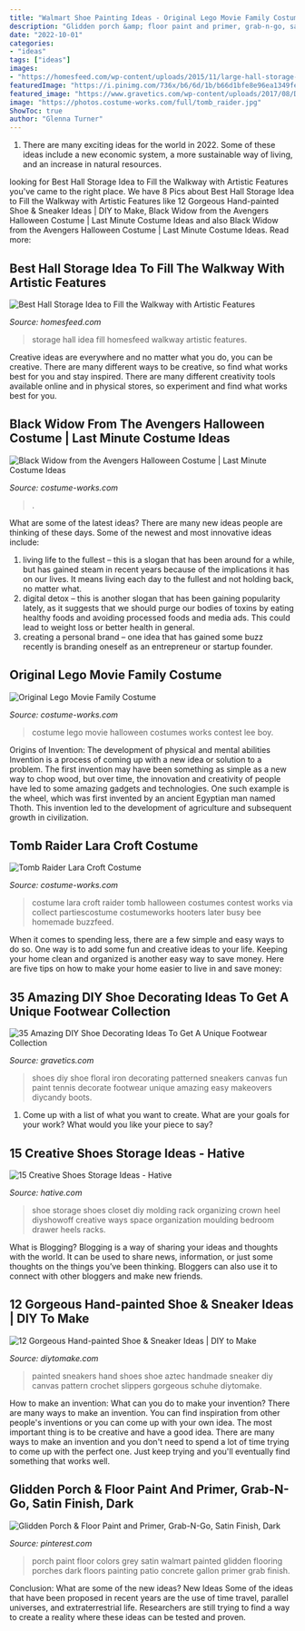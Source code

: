 ```yaml
---
title: "Walmart Shoe Painting Ideas - Original Lego Movie Family Costume"
description: "Glidden porch &amp; floor paint and primer, grab-n-go, satin finish, dark"
date: "2022-10-01"
categories:
- "ideas"
tags: ["ideas"]
images:
- "https://homesfeed.com/wp-content/uploads/2015/11/large-hall-storage-design-idea-with-whitecolor-and-long-bench-with-cushions-and-glass-window-and-potted-plants-and-area-rug-and-storage-bin-idea.jpg"
featuredImage: "https://i.pinimg.com/736x/b6/6d/1b/b66d1bfe8e96ea1349fe02c02a2795b5.jpg"
featured_image: "https://www.gravetics.com/wp-content/uploads/2017/08/DIY-Shoe-Decorating-Ideas.jpg"
image: "https://photos.costume-works.com/full/tomb_raider.jpg"
ShowToc: true
author: "Glenna Turner"
---
```



1. There are many exciting ideas for the world in 2022. Some of these ideas include a new economic system, a more sustainable way of living, and an increase in natural resources.

	

		
looking for Best Hall Storage Idea to Fill the Walkway with Artistic Features you've came to the right place. We have 8 Pics about Best Hall Storage Idea to Fill the Walkway with Artistic Features like 12 Gorgeous Hand-painted Shoe &amp; Sneaker Ideas | DIY to Make, Black Widow from the Avengers Halloween Costume | Last Minute Costume Ideas and also Black Widow from the Avengers Halloween Costume | Last Minute Costume Ideas. Read more:
		
    
## Best Hall Storage Idea To Fill The Walkway With Artistic Features

<img loading=lazy src="https://homesfeed.com/wp-content/uploads/2015/11/large-hall-storage-design-idea-with-whitecolor-and-long-bench-with-cushions-and-glass-window-and-potted-plants-and-area-rug-and-storage-bin-idea.jpg" onerror="this.onerror=null;this.src='https://tse1.mm.bing.net/th?id=OIP.5OaxmXRNW7KNeYswpcKuAwHaKJ&amp;pid=15.1';" alt="Best Hall Storage Idea to Fill the Walkway with Artistic Features">

_Source: homesfeed.com_

>storage hall idea fill homesfeed walkway artistic features. 

	

Creative ideas are everywhere and no matter what you do, you can be creative. There are many different ways to be creative, so find what works best for you and stay inspired. There are many different creativity tools available online and in physical stores, so experiment and find what works best for you.

    
## Black Widow From The Avengers Halloween Costume | Last Minute Costume Ideas

<img loading=lazy src="https://photos.costume-works.com/full/black_widow_from_the_avengers.jpg" onerror="this.onerror=null;this.src='https://tse1.mm.bing.net/th?id=OIP.g0aK6jJLk1rW4w79fsjFLwHaQF&amp;pid=15.1';" alt="Black Widow from the Avengers Halloween Costume | Last Minute Costume Ideas">

_Source: costume-works.com_

>. 

	

What are some of the latest ideas?
There are many new ideas people are thinking of these days. Some of the newest and most innovative ideas include: 
1. living life to the fullest – this is a slogan that has been around for a while, but has gained steam in recent years because of the implications it has on our lives. It means living each day to the fullest and not holding back, no matter what. 
2. digital detox – this is another slogan that has been gaining popularity lately, as it suggests that we should purge our bodies of toxins by eating healthy foods and avoiding processed foods and media ads. This could lead to weight loss or better health in general. 
3. creating a personal brand – one idea that has gained some buzz recently is branding oneself as an entrepreneur or startup founder.

    
## Original Lego Movie Family Costume

<img loading=lazy src="http://photos.costume-works.com/full/lego_movie_family6.jpg" onerror="this.onerror=null;this.src='https://tse2.mm.bing.net/th?id=OIP.A_09zQq2f0zM0aSrEMV0xQDUEs&amp;pid=15.1';" alt="Original Lego Movie Family Costume">

_Source: costume-works.com_

>costume lego movie halloween costumes works contest lee boy. 

	

Origins of Invention: The development of physical and mental abilities
Invention is a process of coming up with a new idea or solution to a problem. The first invention may have been something as simple as a new way to chop wood, but over time, the innovation and creativity of people have led to some amazing gadgets and technologies. One such example is the wheel, which was first invented by an ancient Egyptian man named Thoth. This invention led to the development of agriculture and subsequent growth in civilization.

    
## Tomb Raider Lara Croft Costume

<img loading=lazy src="https://photos.costume-works.com/full/tomb_raider.jpg" onerror="this.onerror=null;this.src='https://tse3.mm.bing.net/th?id=OIP.yrIPONc6QwoxJ4e53EkKDwHaMZ&amp;pid=15.1';" alt="Tomb Raider Lara Croft Costume">

_Source: costume-works.com_

>costume lara croft raider tomb halloween costumes contest works via collect partiescostume costumeworks hooters later busy bee homemade buzzfeed. 

	

When it comes to spending less, there are a few simple and easy ways to do so. One way is to add some fun and creative ideas to your life. Keeping your home clean and organized is another easy way to save money. Here are five tips on how to make your home easier to live in and save money: 

    
## 35 Amazing DIY Shoe Decorating Ideas To Get A Unique Footwear Collection

<img loading=lazy src="https://www.gravetics.com/wp-content/uploads/2017/08/DIY-Shoe-Decorating-Ideas.jpg" onerror="this.onerror=null;this.src='https://tse4.mm.bing.net/th?id=OIP.dwx1I5VBjO4UXbmXlRqLQgHaLH&amp;pid=15.1';" alt="35 Amazing DIY Shoe Decorating Ideas To Get A Unique Footwear Collection">

_Source: gravetics.com_

>shoes diy shoe floral iron decorating patterned sneakers canvas fun paint tennis decorate footwear unique amazing easy makeovers diycandy boots. 

	

1. Come up with a list of what you want to create. What are your goals for your work? What would you like your piece to say? 

    
## 15 Creative Shoes Storage Ideas - Hative

<img loading=lazy src="https://hative.com/wp-content/uploads/2014/11/shoes-storage-ideas/5-decorative-molding.jpg" onerror="this.onerror=null;this.src='https://tse2.mm.bing.net/th?id=OIP.TE0LJpjb0GXjk1cSIcfdTwHaLH&amp;pid=15.1';" alt="15 Creative Shoes Storage Ideas - Hative">

_Source: hative.com_

>shoe storage shoes closet diy molding rack organizing crown heel diyshowoff creative ways space organization moulding bedroom drawer heels racks. 

	

What is Blogging?
Blogging is a way of sharing your ideas and thoughts with the world. It can be used to share news, information, or just some thoughts on the things you’ve been thinking. Bloggers can also use it to connect with other bloggers and make new friends.

    
## 12 Gorgeous Hand-painted Shoe &amp; Sneaker Ideas | DIY To Make

<img loading=lazy src="http://www.diytomake.com/wp-content/uploads/2017/01/Aztec-Hand-Painted-Sneakers-Shoes.jpg" onerror="this.onerror=null;this.src='https://tse4.mm.bing.net/th?id=OIP.MoIrgN2o_R9Jn55mpd7B3AHaLH&amp;pid=15.1';" alt="12 Gorgeous Hand-painted Shoe &amp; Sneaker Ideas | DIY to Make">

_Source: diytomake.com_

>painted sneakers hand shoes shoe aztec handmade sneaker diy canvas pattern crochet slippers gorgeous schuhe diytomake. 

	

How to make an invention: What can you do to make your invention?
There are many ways to make an invention. You can find inspiration from other people's inventions or you can come up with your own idea. The most important thing is to be creative and have a good idea. There are many ways to make an invention and you don't need to spend a lot of time trying to come up with the perfect one. Just keep trying and you'll eventually find something that works well.

    
## Glidden Porch &amp; Floor Paint And Primer, Grab-N-Go, Satin Finish, Dark

<img loading=lazy src="https://i.pinimg.com/736x/b6/6d/1b/b66d1bfe8e96ea1349fe02c02a2795b5.jpg" onerror="this.onerror=null;this.src='https://tse1.mm.bing.net/th?id=OIP.CDjqLd4OXhJyw_jfRzDnwAHaJy&amp;pid=15.1';" alt="Glidden Porch &amp; Floor Paint and Primer, Grab-N-Go, Satin Finish, Dark">

_Source: pinterest.com_

>porch paint floor colors grey satin walmart painted glidden flooring porches dark floors painting patio concrete gallon primer grab finish. 

	

Conclusion: What are some of the new ideas?
New Ideas
Some of the ideas that have been proposed in recent years are the use of time travel, parallel universes, and extraterrestrial life. Researchers are still trying to find a way to create a reality where these ideas can be tested and proven.

